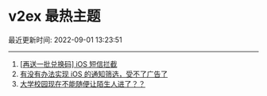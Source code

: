 # v2ex 最热主题

最近更新时间: 2022-09-01 13:23:51

--- 
1. [[再送一批兑换码] iOS 短信拦截](https://www.v2ex.com/t/876876) 
2. [有没有办法实现 iOS 的通知筛选，受不了广告了](https://www.v2ex.com/t/876883) 
3. [大学校园现在不能随便让陌生人进了？？](https://www.v2ex.com/t/876910) 
